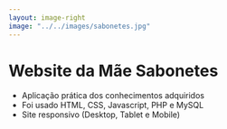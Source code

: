 ```yaml
---
layout: image-right
image: "../../images/sabonetes.jpg"
---
```


# Website da Mãe Sabonetes

- Aplicação prática dos conhecimentos adquiridos
- Foi usado HTML, CSS, Javascript, PHP e MySQL
- Site responsivo (Desktop, Tablet e Mobile)

<!--
É este tipo de projetos que o curso de PWDAM devia ter
-->